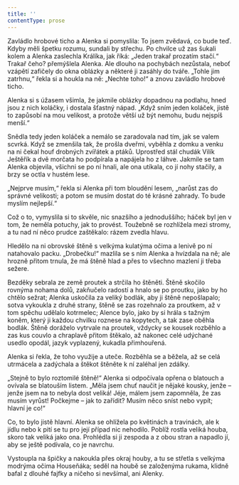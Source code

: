 ```yaml
---
title: ''
contentType: prose
---
```


Zavládlo hrobové ticho a Alenka si pomyslila: To jsem zvědavá, co bude teď. Kdyby měli špetku rozumu, sundali by střechu. Po chvilce už zas šukali kolem a Alenka zaslechla Králíka, jak říká: „Jeden trakař prozatím stačí.“ Trakař čeho? přemýšlela Alenka. Ale dlouho na pochybách nezůstala, neboť vzápětí zafičely do okna oblázky a některé ji zasáhly do tváře. „Tohle jim zatrhnu,“ řekla si a houkla na ně: „Nechte toho!“ a znovu zavládlo hrobové ticho.

Alenka si s úžasem všimla, že jakmile oblázky dopadnou na podlahu, hned jsou z nich koláčky, i dostala šťastný nápad. „Když sním jeden koláček, jistě to zapůsobí na mou velikost, a protože větší už být nemohu, budu nejspíš menší.“

Snědla tedy jeden koláček a nemálo se zaradovala nad tím, jak se valem scvrká. Když se zmenšila tak, že prošla dveřmi, vyběhla z domku a venku na ni čekal houf drobných zvířátek a ptáků. Uprostřed stál chudák Vilík Ještěřík a dvě morčata ho podpírala a napájela ho z láhve. Jakmile se tam Alenka objevila, všichni se po ní hnali, ale ona utíkala, co jí nohy stačily, a brzy se octla v hustém lese.

„Nejprve musím,“ řekla si Alenka při tom bloudění lesem, „narůst zas do správné velikosti; a potom se musím dostat do té krásné zahrady. To bude myslím nejlepší.“

Což o to, vymyslila si to skvěle, nic snazšího a jednoduššího; háček byl jen v tom, že neměla potuchy, jak to provést. Toužebně se rozhlížela mezi stromy, a tu nad ní něco prudce zaštěkalo: rázem zvedla hlavu.

Hledělo na ni obrovské štěně s velkýma kulatýma očima a lenivě po ní natahovalo packu. „Drobečku!“ mazlila se s ním Alenka a hvízdala na ně; ale hrozně přitom trnula, že má štěně hlad a přes to všechno mazlení ji třeba sežere.

Bezděky sebrala ze země proutek a strčila ho štěněti. Štěně skočilo rovnýma nohama dolů, zakňučelo radostí a hnalo se po proutku, jako by ho chtělo sežrat; Alenka uskočila za veliký bodlák, aby ji štěně nepošlapalo; sotva vykoukla z druhé strany, štěně se zas rozehnalo za proutkem, až v tom spěchu udělalo kotrmelec; Alence bylo, jako by si hrála s tažným koněm, který ji každou chvilku roznese na kopytech, a tak zase oběhla bodlák. Štěně doráželo vytrvale na proutek, vždycky se kousek rozběhlo a zas kus couvlo a chraplavě přitom štěkalo, až nakonec celé udýchané usedlo opodál, jazyk vyplazený, kukadla přimhouřená.

Alenka si řekla, že toho využije a uteče. Rozběhla se a běžela, až se celá utrmácela a zadýchala a štěkot štěněte k ní zaléhal jen zdálky.

„Stejně to bylo roztomilé štěně!“ Alenka si odpočívala opřena o blatouch a ovívala se blatouším listem. „Měla jsem chuť naučit je nějaké kousky, jenže – jenže jsem na to nebyla dost veliká! Jéje, málem jsem zapomněla, že zas musím vyrůst! Počkejme – jak to zařídit? Musím něco sníst nebo vypít; hlavní je co!“

Co, to bylo jistě hlavní. Alenka se ohlížela po květinách a travinách, ale k jídlu nebo k pití se tu pro její případ nic nehodilo. Poblíž rostla veliká houba, skoro tak veliká jako ona. Prohlédla si ji zespoda a z obou stran a napadlo jí, aby se ještě podívala, co je navrchu.

Vystoupla na špičky a nakoukla přes okraj houby, a tu se střetla s velkýma modrýma očima Houseňáka; seděl na houbě se založenýma rukama, klidně bafal z dlouhé fajfky a ničeho si nevšímal, ani Alenky.
